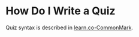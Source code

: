 # How Do I Write a Quiz

Quiz syntax is described in [learn.co-CommonMark][lcm].

[lcm]: https://github.com/flatiron-labs/learn.co-CommonMark
